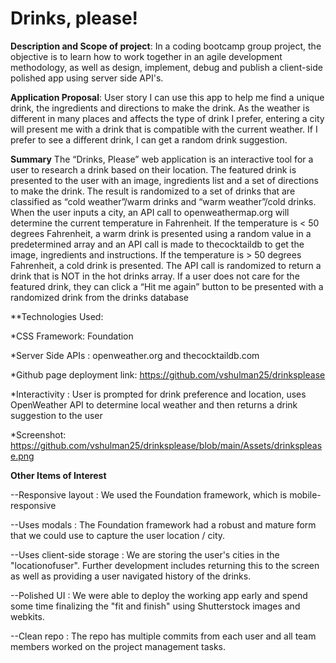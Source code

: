 
# Drinks, please!


**Description and Scope of project**: In a coding bootcamp group project, the objective is to learn how to work together in an agile development methodology, as well as design, implement, debug and publish a client-side polished app using server side API's.

**Application Proposal**: User story
I can use this app to help me find a unique drink, the ingredients and directions to make the drink.
As the weather is different in many places and affects the type of drink I prefer,  entering a city will present me with a drink that is compatible with the current weather.
If I prefer to see a different drink, I can get a random drink suggestion. 

**Summary**
The “Drinks, Please” web application is an interactive tool for a user to research a drink based on their location. The featured drink is presented to the user with an image, ingredients list and a set of directions to make the drink.
The result is randomized to a set of drinks that are classified as “cold weather”/warm drinks and “warm weather”/cold drinks.  
When the user inputs a city, an API call to openweathermap.org will determine the current temperature in Fahrenheit.  If the temperature is < 50 degrees Fahrenheit, a warm drink is presented using a random value in a predetermined array and an API call is made to thecocktaildb to get the image, ingredients and instructions.  If the temperature is > 50 degrees Fahrenheit, a cold drink is presented.  The API call is randomized to return a drink that is NOT in the hot drinks array.
If a user does not care for the featured drink, they can click a “Hit me again” button to be presented with a randomized drink from the drinks database

**Technologies Used:

  *CSS Framework: Foundation 

  *Server Side APIs : openweather.org and thecocktaildb.com

  *Github page deployment link: https://github.com/vshulman25/drinksplease

  *Interactivity : User is prompted for drink preference and location, uses OpenWeather API to determine local weather and then returns a drink suggestion to the user

  *Screenshot: https://github.com/vshulman25/drinksplease/blob/main/Assets/drinksplease.png


**Other Items of Interest**

--Responsive layout : We used the Foundation framework, which is mobile-responsive

--Uses modals : The Foundation framework had a robust and mature form that we could use to capture the user location / city.

--Uses client-side storage : We are storing the user's cities in the "locationofuser".  Further development includes returning this to the screen as well as providing a user navigated history of the drinks.

--Polished UI : We were able to deploy the working app early and spend some time finalizing the "fit and finish" using Shutterstock images and webkits.

--Clean repo : The repo has multiple commits from each user and all team members worked on the project management tasks. 
